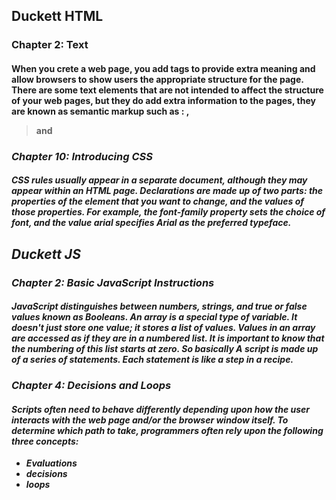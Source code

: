 ## Duckett HTML 
### Chapter 2: Text
#### When you crete a web page, you add tags to provide extra meaning and allow browsers to show users the appropriate structure for the page. There are some text elements that are not intended to affect the structure of your web pages, but they do add extra information to the pages, they are known as semantic markup such as : <strong> , <blockquote>  and <em>

### Chapter 10: Introducing CSS
#### CSS rules usually appear in a separate document, although they may appear within an HTML page. Declarations are made up of two parts: the properties of the element that you want to change, and the values of those properties. For example, the font-family property sets the choice of font, and the value arial specifies Arial as the preferred typeface.
## Duckett JS
### Chapter 2: Basic JavaScript Instructions
#### JavaScript distinguishes between numbers, strings, and true or false values known as Booleans. An array is a special type of variable. It doesn't just store one value; it stores a list of values. Values in an array are accessed as if they are in a numbered list. It is important to know that the numbering of this list starts at zero. So basically A script is made up of a series of statements. Each statement is like a step in a recipe.

### Chapter 4: Decisions and Loops
#### Scripts often need to behave differently depending upon how the user interacts with the web page and/or the browser window itself. To determine which path to take, programmers often rely upon the following three concepts:
* Evaluations
* decisions
* loops
